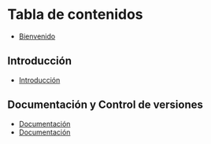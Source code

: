 # Tabla de contenidos

* [Bienvenido](README.md)

## Introducción

* [Introducción](introduccion/introduccion.md)

## Documentación y Control de versiones

* [Documentación](documentacion/markdown.md)
* [Documentación](documentacion/git.md)

